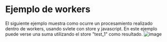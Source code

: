 # Ejemplo de workers
El siguiente ejemplo muestra como ocurre un procesamiento realizado dentro de workers, usando svlete con store y javascript.
En este ejemplo puede verse una suma utilizando el store "test_1" como resultado.
![image](https://user-images.githubusercontent.com/10320683/178331315-bb4ab183-c025-4ed4-967f-7f19420e01f6.png)
